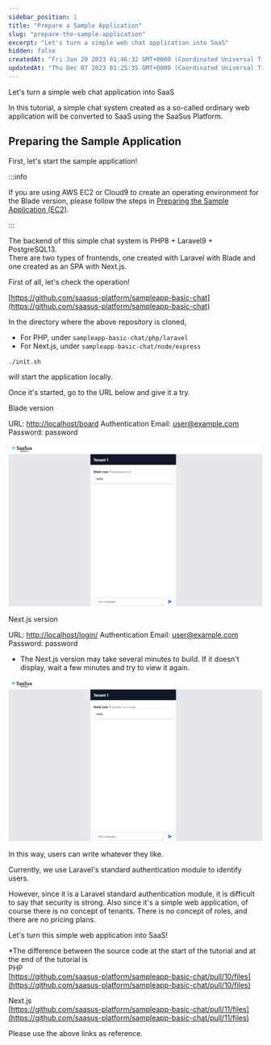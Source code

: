 ```yaml
---
sidebar_position: 1
title: "Prepare a Sample Application"
slug: "prepare-the-sample-application"
excerpt: "Let's turn a simple web chat application into SaaS"
hidden: false
createdAt: "Fri Jan 20 2023 01:46:32 GMT+0000 (Coordinated Universal Time)"
updatedAt: "Thu Dec 07 2023 01:25:35 GMT+0000 (Coordinated Universal Time)"
---
```


Let's turn a simple web chat application into SaaS

In this tutorial, a simple chat system created as a so-called ordinary web application will be converted to SaaS using the SaaSus Platform.

## Preparing the Sample Application

First, let's start the sample application!

:::info

If you are using AWS EC2 or Cloud9 to create an operating environment for the Blade version, please follow the steps in [Preparing the Sample Application (EC2)](https://docs.saasus.io/docs/tutorial/prepare-the-sample-application-ec2/).

:::

The backend of this simple chat system is PHP8 + Laravel9 + PostgreSQL13.  
There are two types of frontends, one created with Laravel with Blade and one created as an SPA with Next.js.

First of all, let's check the operation!

[https://github.com/saasus-platform/sampleapp-basic-chat](https://github.com/saasus-platform/sampleapp-basic-chat)

In the directory where the above repository is cloned,

- For PHP, under `sampleapp-basic-chat/php/laravel`
- For Next.js, under `sampleapp-basic-chat/node/express`

```shell
./init.sh
```

will start the application locally.

Once it's started, go to the URL below and give it a try.

Blade version

URL: [http://localhost/board](http://localhost/board)
Authentication Email: [user@example.com](mailto:user@example.com)  
Password: password

![サンプル](/img/tutorial/prepare-the-sample-application/prepare-the-sample-application-01.png)

Next.js version

URL: [http://localhost/login/](http://localhost/login/)
Authentication Email: [user@example.com](mailto:user@example.com)  
Password: password

- The Next.js version may take several minutes to build. If it doesn't display, wait a few minutes and try to view it again.

![サンプル](/img/tutorial/prepare-the-sample-application/prepare-the-sample-application-02.png)

In this way, users can write whatever they like.

Currently, we use Laravel's standard authentication module to identify users.

However, since it is a Laravel standard authentication module, it is difficult to say that security is strong. Also since it's a simple web application, of course there is no concept of tenants. There is no concept of roles, and there are no pricing plans.

Let's turn this simple web application into SaaS!

\*The difference between the source code at the start of the tutorial and at the end of the tutorial is  
PHP  
[https://github.com/saasus-platform/sampleapp-basic-chat/pull/10/files](https://github.com/saasus-platform/sampleapp-basic-chat/pull/10/files)

Next.js  
[https://github.com/saasus-platform/sampleapp-basic-chat/pull/11/files](https://github.com/saasus-platform/sampleapp-basic-chat/pull/11/files)

Please use the above links as reference.

